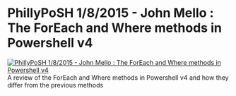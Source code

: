 # PhillyPoSH 1/8/2015 - John Mello : The ForEach and Where methods in Powershell v4

[![PhillyPoSH 1/8/2015 - John Mello : The ForEach and Where methods in Powershell v4](https://i3.ytimg.com/vi/vc2Ukz2N9WQ/hqdefault.jpg "PhillyPoSH 1/8/2015 - John Mello : The ForEach and Where methods in Powershell v4")](https://www.youtube.com/watch?v=vc2Ukz2N9WQ)
A review of the ForEach and Where methods in Powershell v4 and how they differ from the previous methods


